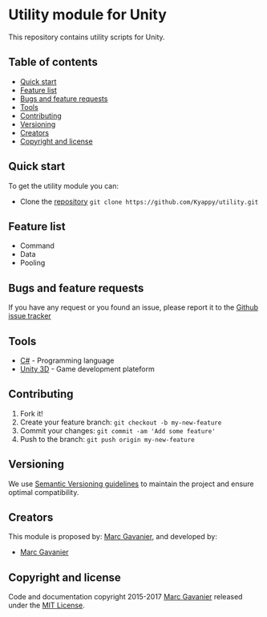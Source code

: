 # Utility module for Unity

This repository contains utility scripts for Unity.

## Table of contents

* [Quick start](#quick-start)
* [Feature list](#feature-list)
* [Bugs and feature requests](#bugs-and-feature-requests)
* [Tools](#tools)
* [Contributing](#contributing)
* [Versioning](#versioning)
* [Creators](#creators)
* [Copyright and license](#copyright-and-license)

## Quick start

To get the utility module you can:

* Clone the [repository](https://github.com/Kyappy/utility) `git clone https://github.com/Kyappy/utility.git`

## Feature list

* Command
* Data
* Pooling

## Bugs and feature requests

If you have any request or you found an issue, please report it to the [Github issue tracker](https://github.com/Kyappy/motion/issues)

## Tools

* [C#](https://docs.microsoft.com/dotnet/csharp/) - Programming language
* [Unity 3D](https://unity3d.com/) - Game development plateform

## Contributing

1. Fork it!
2. Create your feature branch: `git checkout -b my-new-feature`
3. Commit your changes: `git commit -am 'Add some feature'`
4. Push to the branch: `git push origin my-new-feature`

## Versioning

We use [Semantic Versioning guidelines](http://semver.org/) to maintain the project and ensure optimal compatibility. 

## Creators

This module is proposed by: [Marc Gavanier](https://github.com/Kyappy/), and developed by:
* [Marc Gavanier](https://github.com/Kyappy/)

## Copyright and license

Code and documentation copyright 2015-2017 [Marc Gavanier](https://github.com/Kyappy/) released under the [MIT License](http://opensource.org/licenses/MIT).
